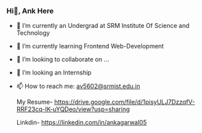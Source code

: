 ### Hi👋, Ank Here


- 🔭 I’m currently an Undergrad at SRM Institute Of Science and Technology 
- 🌱 I’m currently learning Frontend Web-Development
- 👯 I’m looking to collaborate on ...
- 🤔 I’m looking an Internship
  
- 📫 How to reach me: av5602@srmist.edu.in
  
  My Resume- https://drive.google.com/file/d/1pisyULJ7DzzqfV-RRF23cq-IK-uYQDeo/view?usp=sharing

  Linkdin- https://linkedin.com/in/ankagarwal05

